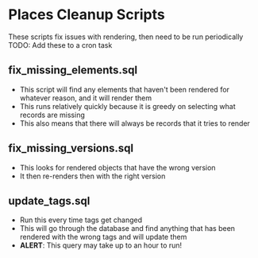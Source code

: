 Places Cleanup Scripts
==========================
These scripts fix issues with rendering, then need to be run periodically
TODO: Add these to a cron task

fix_missing_elements.sql
------------------------
* This script will find any elements that haven't been rendered for whatever reason, and it will render them
* This runs relatively quickly because it is greedy on selecting what records are missing
* This also means that there will always be records that it tries to render

fix_missing_versions.sql
-------------------------
* This looks for rendered objects that have the wrong version
* It then re-renders then with the right version

update_tags.sql
---------------
* Run this every time tags get changed
* This will go through the database and find anything that has been rendered with the wrong tags and will update them
* __ALERT__: This query may take up to an hour to run!
